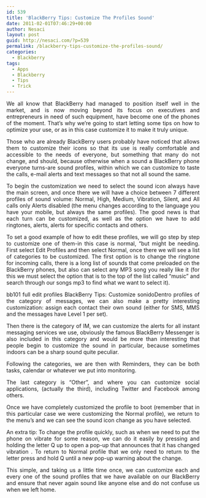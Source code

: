 ```yaml
---
id: 539
title: 'BlackBerry Tips: Customize The Profiles Sound'
date: 2011-02-01T07:46:29+00:00
author: Nesaci
layout: post
guid: http://nesaci.com/?p=539
permalink: /blackberry-tips-customize-the-profiles-sound/
categories:
  - Blackberry
tags:
  - Apps
  - Blackberry
  - Tips
  - Trick
---
```

<p style="text-align: justify;">
  We all know that BlackBerry had managed to position itself well in the market, and is now moving beyond its focus on executives and entrepreneurs in need of such equipment, have become one of the phones of the moment. That&#8217;s why we&#8217;re going to start letting some tips on how to optimize your use, or as in this case customize it to make it truly unique.
</p>

<p style="text-align: justify;">
  Those who are already BlackBerry users probably have noticed that allows them to customize their icons so that its use is really comfortable and accessible to the needs of everyone, but something that many do not change, and should, because otherwise when a sound a BlackBerry phone everyone turns-are sound profiles, within which we can customize to taste the calls, e-mail alerts and text messages so that not all sound the same.
</p>

<p style="text-align: justify;">
  To begin the customization we need to select the sound icon always have the main screen, and once there we will have a choice between 7 different profiles of sound volume: Normal, High, Medium, Vibration, Silent, and All calls only Alerts disabled (the menu changes according to the language you have your mobile, but always the same profiles). The good news is that each turn can be customized, as well as the option we have to add ringtones, alerts, alerts for specific contacts and others.
</p>

<p style="text-align: justify;">
  To set a good example of how to edit these profiles, we will go step by step to customize one of them-in this case is normal, &#8220;but might be needing. First select Edit Profiles and then select Normal, once there we will see a list of categories to be customized. The first option is to change the ringtone for incoming calls, there is a long list of sounds that come preloaded on the BlackBerry phones, but also can select any MP3 song you really like it (for this we must select the option that is to the top of the list called &#8220;music&#8221; and search through our songs mp3 to find what we want to select it).
</p>

<p style="text-align: justify;">
  bb101 full edit profiles BlackBerry Tips: Customize sonidoDentro profiles of the category of messages, we can also make a pretty interesting customization: assign each contact their own sound (either for SMS, MMS and the messages have Level 1 per set).
</p>

<p style="text-align: justify;">
  Then there is the category of IM, we can customize the alerts for all instant messaging services we use, obviously the famous BlackBerry Messenger is also included in this category and would be more than interesting that people begin to customize the sound in particular, because sometimes indoors can be a sharp sound quite peculiar.
</p>

<p style="text-align: justify;">
  Following the categories, we are then with Reminders, they can be both tasks, calendar or whatever we put into monitoring.
</p>

<p style="text-align: justify;">
  The last category is &#8220;Other&#8221;, and where you can customize social applications, (actually the third), including Twitter and Facebook among others.
</p>

<p style="text-align: justify;">
  Once we have completely customized the profile to boot (remember that in this particular case we were customizing the Normal profile), we return to the menu&#8217;s and we can see the sound icon change as you have selected.
</p>

<p style="text-align: justify;">
  An extra tip: To change the profile quickly, such as when we need to put the phone on vibrate for some reason, we can do it easily by pressing and holding the letter Q up to open a pop-up that announces that it has changed vibration . To return to Normal profile that we only need to return to the letter press and hold Q until a new pop-up warning about the change.
</p>

<p style="text-align: justify;">
  This simple, and taking us a little time once, we can customize each and every one of the sound profiles that we have available on our BlackBerry and ensure that never again sound like anyone else and do not confuse us when we left home.
</p>